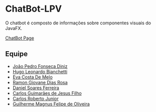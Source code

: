 # ChatBot-LPV
O chatbot é composto de informações sobre componentes visuais do JavaFX.

<a href="https://evacosta.github.io/ChatBot-LPV/">ChatBot Page</a>


## Equipe  
 
 <ul>
  
  <li><a href=https://github.com/JoaoPedro150>João Pedro Fonseca Diniz</a></li>  
  <li><a href=https://github.com/hugo-bianchetti>Hugo Leonardo Bianchetti</a></li>  
  <li><a href=https://github.com/EvaCosta>Eva Costa De Melo</a></li>
  <li><a href=https://github.com/RamonGiovane>Ramon Giovane Dias Rosa</a></li>  
  <li><a href=https://github.com/danielsf2>Daniel Soares Ferreira</a></li>
  <li><a href=https://github.com/carlosguimaraes10>Carlos Guimarães de Jesus Filho</a></li>
  <li><a href=https://github.com/carlosrjr>Carlos Roberto Junior</a></li>
  <li><a href=https://github.com/guimagnus>Guilherme Magnus Felipe de Oliveira</a></li>

</ul>
